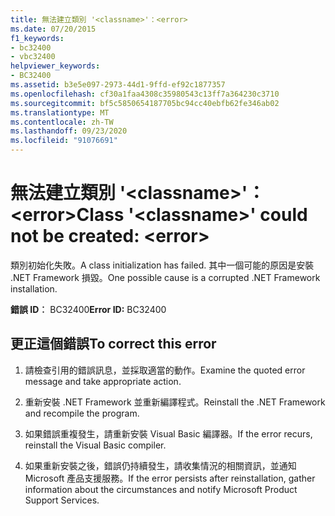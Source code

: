 ```yaml
---
title: 無法建立類別 '<classname>'：<error>
ms.date: 07/20/2015
f1_keywords:
- bc32400
- vbc32400
helpviewer_keywords:
- BC32400
ms.assetid: b3e5e097-2973-44d1-9ffd-ef92c1877357
ms.openlocfilehash: cf30a1faa4308c35980543c13ff7a364230c3710
ms.sourcegitcommit: bf5c5850654187705bc94cc40ebfb62fe346ab02
ms.translationtype: MT
ms.contentlocale: zh-TW
ms.lasthandoff: 09/23/2020
ms.locfileid: "91076691"
---
```

# <a name="class-classname-could-not-be-created-error"></a><span data-ttu-id="75306-102">無法建立類別 '\<classname>'：\<error></span><span class="sxs-lookup"><span data-stu-id="75306-102">Class '\<classname>' could not be created: \<error></span></span>

<span data-ttu-id="75306-103">類別初始化失敗。</span><span class="sxs-lookup"><span data-stu-id="75306-103">A class initialization has failed.</span></span> <span data-ttu-id="75306-104">其中一個可能的原因是安裝 .NET Framework 損毀。</span><span class="sxs-lookup"><span data-stu-id="75306-104">One possible cause is a corrupted .NET Framework installation.</span></span>  
  
 <span data-ttu-id="75306-105">**錯誤 ID︰** BC32400</span><span class="sxs-lookup"><span data-stu-id="75306-105">**Error ID:** BC32400</span></span>  
  
## <a name="to-correct-this-error"></a><span data-ttu-id="75306-106">更正這個錯誤</span><span class="sxs-lookup"><span data-stu-id="75306-106">To correct this error</span></span>  
  
1. <span data-ttu-id="75306-107">請檢查引用的錯誤訊息，並採取適當的動作。</span><span class="sxs-lookup"><span data-stu-id="75306-107">Examine the quoted error message and take appropriate action.</span></span>  
  
2. <span data-ttu-id="75306-108">重新安裝 .NET Framework 並重新編譯程式。</span><span class="sxs-lookup"><span data-stu-id="75306-108">Reinstall the .NET Framework and recompile the program.</span></span>  
  
3. <span data-ttu-id="75306-109">如果錯誤重複發生，請重新安裝 Visual Basic 編譯器。</span><span class="sxs-lookup"><span data-stu-id="75306-109">If the error recurs, reinstall the Visual Basic compiler.</span></span>  
  
4. <span data-ttu-id="75306-110">如果重新安裝之後，錯誤仍持續發生，請收集情況的相關資訊，並通知 Microsoft 產品支援服務。</span><span class="sxs-lookup"><span data-stu-id="75306-110">If the error persists after reinstallation, gather information about the circumstances and notify Microsoft Product Support Services.</span></span>  
